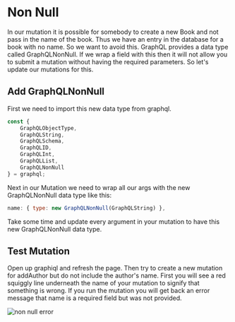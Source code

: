 # Non Null

In our mutation it is possible for somebody to create a new Book and not pass in the name of the book. Thus we have an entry in the database for a book with no name. So we want to avoid this. GraphQL provides a data type called GraphQLNonNull. If we wrap a field with this then it will not allow you to submit a mutation without having the required parameters. So let's update our mutations for this.

## Add GraphQLNonNull

First we need to import this new data type from graphql.
```js
const {
    GraphQLObjectType,
    GraphQLString,
    GraphQLSchema,
    GraphQLID,
    GraphQLInt,
    GraphQLList,
    GraphQLNonNull
} = graphql;
```

Next in our Mutation we need to wrap all our args with the new GraphQLNonNull data type like this:

```js
name: { type: new GraphQLNonNull(GraphQLString) },
```

Take some time and update every argument in your mutation to have this new GraphQLNonNull data type.

## Test Mutation

Open up graphiql and refresh the page. Then try to create a new mutation for addAuthor but do not include the author's name. First you will see a red squiggly line underneath the name of your mutation to signify that something is wrong. If you run the mutation you will get back an error message that name is a required field but was not provided.

![non null error](/images/nonNullError.png)
